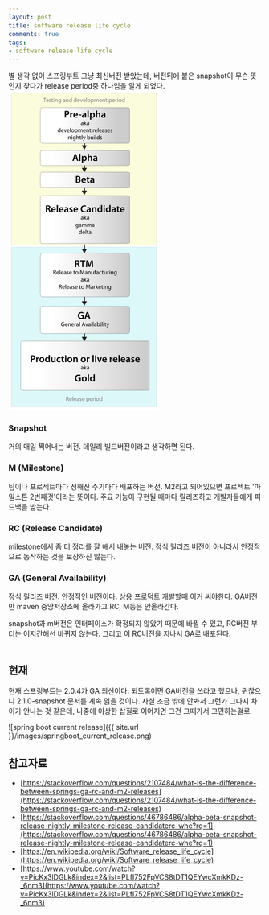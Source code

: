 ```yaml
---
layout: post
title: software release life cycle
comments: true
tags:
- software release life cycle
---
```


별 생각 없이 스프링부트 그냥 최신버전 받았는데, 버전뒤에 붙은 snapshot이 무슨 뜻인지 찾다가 release period중 하나임을 알게 되었다.
<img src="/images/release_period.png" alt="release period" style="width: 300px; margin-left: auto; margin-right: auto; "/>

### **Snapshot**
거의 매일 찍어내는 버전. 데일리 빌드버전이라고 생각하면 된다.     

### **M (Milestone)**
팀이나 프로젝트마다 정해진 주기마다 배포하는 버전. M2라고 되어있으면 프로젝트 '마일스톤 2번째것'이라는 뜻이다. 주요 기능이 구현될 때마다 릴리즈하고 개발자들에게 피드백을 받는다.     

### **RC (Release Candidate)**
milestone에서 좀 더 정리를 잘 해서 내놓는 버전. 정식 릴리즈 버전이 아니라서 안정적으로 동작하는 것을 보장하진 않는다.     

### **GA (General Availability)**
정식 릴리즈 버전. 안정적인 버전이다. 상용 프로덕트 개발할때 이거 써야한다. GA버전만 maven 중앙저장소에 올라가고 RC, M등은 안올라간다.     

snapshot과 m버전은 인터페이스가 확정되지 않았기 때문에 바뀔 수 있고, RC버전 부터는 어지간해선 바뀌지 않는다. 그리고 이 RC버전을 지나서 GA로 배포된다.       
<br>

## **현재**
현재 스프링부트는 2.0.4가 GA 최신이다. 되도록이면 GA버전을 쓰라고 했으나, 귀찮으니 2.1.0-snapshot 문서를 계속 읽을 것이다. 사실 조금 밖에 안봐서 그런가 그다지 차이가 안나는 것 같은데, 나중에 이상한 삽질로 이어지면 그건 그때가서 고민하는걸로.       

![spring boot current release]({{ site.url }}/images/springboot_current_release.png)

## **참고자료**
* [https://stackoverflow.com/questions/2107484/what-is-the-difference-between-springs-ga-rc-and-m2-releases](https://stackoverflow.com/questions/2107484/what-is-the-difference-between-springs-ga-rc-and-m2-releases)
* [https://stackoverflow.com/questions/46786486/alpha-beta-snapshot-release-nightly-milestone-release-candidaterc-whe?rq=1](https://stackoverflow.com/questions/46786486/alpha-beta-snapshot-release-nightly-milestone-release-candidaterc-whe?rq=1)
* [https://en.wikipedia.org/wiki/Software_release_life_cycle](https://en.wikipedia.org/wiki/Software_release_life_cycle)
* [https://www.youtube.com/watch?v=PicKx3lDGLk&index=2&list=PLfI752FpVCS8tDT1QEYwcXmkKDz-_6nm3](https://www.youtube.com/watch?v=PicKx3lDGLk&index=2&list=PLfI752FpVCS8tDT1QEYwcXmkKDz-_6nm3)
